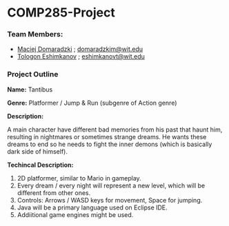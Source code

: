 COMP285-Project
===============

### Team Members: 
- [Maciej Domaradzki](https://github.com/maciula)   ;   domaradzkim@wit.edu  
- [Tologon Eshimkanov](https://github.com/Tologon)   ;   eshimkanovt@wit.edu

### Project Outline

**Name:** Tantibus

**Genre:** Platformer / Jump & Run (subgenre of Action genre)

**Description:**

A main character have different bad memories from his past that haunt him, resulting in nightmares or sometimes strange dreams. He wants these dreams to end so he needs to fight the inner demons (which is basically dark side of himself).

**Techincal Description:**

1. 2D platformer, similar to Mario in gameplay.
2. Every dream / every night will represent a new level, which will be different from other ones.
3. Controls: Arrows / WASD keys for movement, Space for jumping.
4. Java will be a primary language used on Eclipse IDE.
5. Addiitional game engines might be used.
